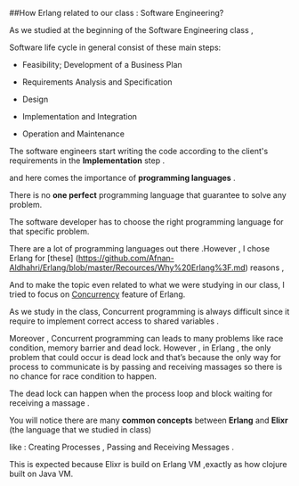 ##How Erlang related to our class : Software Engineering?


As we studied at the beginning of the Software Engineering class ,

Software life cycle in general consist of these main steps: 

* Feasibility; Development of a Business Plan

* Requirements Analysis and Specification

* Design

* Implementation and Integration

* Operation and Maintenance

The software engineers start writing the code according to the client's requirements in the **Implementation** step .

and here comes the importance of  **programming languages** .

There is no **one perfect** programming language that guarantee to solve any problem.

The software developer has to choose the right programming language for that specific problem.

There are a lot of programming languages out there .However , I chose Erlang for [these]  (https://github.com/Afnan-Aldhahri/Erlang/blob/master/Recources/Why%20Erlang%3F.md) reasons ,

And to make the topic even related to what we were studying in our class, I tried to focus on [Concurrency](https://github.com/Afnan-Aldhahri/GO/blob/master/Resources/Concurrency.md) feature of Erlang.

As we study in the class, Concurrent programming is always difficult since it require to implement correct access to shared variables .

Moreover , Concurrent programming can leads to many problems like race condition, memory barrier and dead lock. 
However , in Erlang , the only problem that could occur is dead lock and that’s because the only way for process to communicate is by passing and receiving massages so there is no chance for race condition to happen.

The dead lock can happen when the process loop and block waiting for receiving a massage .

You will notice there are many **common concepts** between **Erlang** and **Elixr** (the language that we studied in class)

like : Creating Processes , Passing and Receiving Messages .

This is expected because Elixr is build on Erlang VM ,exactly as how clojure built on Java VM.





